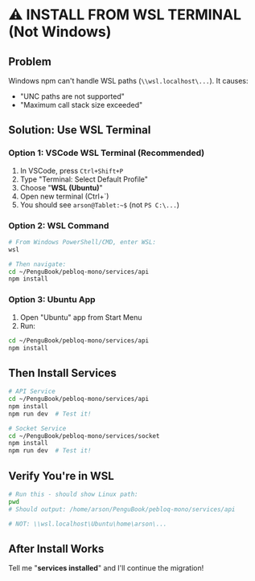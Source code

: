 # ⚠️ INSTALL FROM WSL TERMINAL (Not Windows)

## Problem

Windows npm can't handle WSL paths (`\\wsl.localhost\...`). It causes:
- "UNC paths are not supported"
- "Maximum call stack size exceeded"

## Solution: Use WSL Terminal

### Option 1: VSCode WSL Terminal (Recommended)

1. In VSCode, press `Ctrl+Shift+P`
2. Type "Terminal: Select Default Profile"
3. Choose "**WSL (Ubuntu)**"
4. Open new terminal (Ctrl+`)
5. You should see `arson@Tablet:~$` (not `PS C:\...`)

### Option 2: WSL Command

```bash
# From Windows PowerShell/CMD, enter WSL:
wsl

# Then navigate:
cd ~/PenguBook/pebloq-mono/services/api
npm install
```

### Option 3: Ubuntu App

1. Open "Ubuntu" app from Start Menu
2. Run:
```bash
cd ~/PenguBook/pebloq-mono/services/api
npm install
```

## Then Install Services

```bash
# API Service
cd ~/PenguBook/pebloq-mono/services/api
npm install
npm run dev  # Test it!

# Socket Service
cd ~/PenguBook/pebloq-mono/services/socket
npm install
npm run dev  # Test it!
```

## Verify You're in WSL

```bash
# Run this - should show Linux path:
pwd
# Should output: /home/arson/PenguBook/pebloq-mono/services/api

# NOT: \\wsl.localhost\Ubuntu\home\arson\...
```

## After Install Works

Tell me "**services installed**" and I'll continue the migration!
